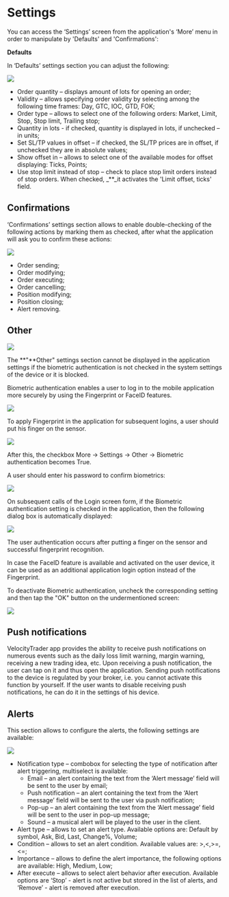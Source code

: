 # Settings

You can access the ‘Settings’ screen from the application's ‘More’ menu in order to manipulate by 'Defaults' and 'Confirmations':

**Defaults**

In ‘Defaults’ settings section you can adjust the following:

![](<../../../.gitbook/assets/1 (148).png>)

* Order quantity – displays amount of lots for opening an order;
* Validity – allows specifying order validity by selecting among the following time frames: Day, GTC, IOC, GTD, FOK;
* Order type – allows to select one of the following orders: Market, Limit, Stop, Stop limit, Trailing stop;
* Quantity in lots - if checked, quantity is displayed in lots, if unchecked – in units;
* Set SL/TP values in offset – if checked, the SL/TP prices are in offset, if unchecked they are in absolute values;
* Show offset in – allows to select one of the available modes for offset displaying: Ticks, Points;
* Use stop limit instead of stop – check to place stop limit orders instead of stop orders. When checked, \_\*\*\_it activates the 'Limit offset, ticks' field.

## **Confirmations**

‘Confirmations’ settings section allows to enable double-checking of the following actions by marking them as checked, after what the application will ask you to confirm these actions:

![](../../../.gitbook/assets/d14ad263-0cc7-4601-a42f-07221cadea52.jpg)

* Order sending;
* Order modifying;
* Order executing;
* Order cancelling;
* Position modifying;
* Position closing;
* Alert removing.

## Other

![](../../../.gitbook/assets/simulator-screen-shot-iphone-8-2020-09-14-at-13.49.05.png)

The **"**Other" settings section cannot be displayed in the application settings if the biometric authentication is not checked in the system settings of the device or it is blocked.

Biometric authentication enables a user to log in to the mobile application more securely by using the Fingerprint or FaceID features.

![](../../../.gitbook/assets/simulator-screen-shot-iphone-8-2020-09-08-at-15.59.48.png)

To apply Fingerprint in the application for subsequent logins, a user should put his finger on the sensor.

![](../../../.gitbook/assets/111111111.png)

After this, the checkbox More -> Settings -> Other -> Biometric authentication becomes True.

A user should enter his password to confirm biometrics:

![](../../../.gitbook/assets/img\_3977.png)

On subsequent calls of the Login screen form, if the Biometric authentication setting is checked in the application, then the following dialog box is automatically displayed:

![](<../../../.gitbook/assets/simulator-screen-shot-iphone-8-2020-09-08-at-16.00.37 (1).png>)

The user authentication occurs after putting a finger on the sensor and successful fingerprint recognition.

In case the FaceID feature is available and activated on the user device, it can be used as an additional application login option instead of the Fingerprint.

To deactivate Biometric authentication, uncheck the corresponding setting and then tap the "OK" button on the undermentioned screen:

![](../../../.gitbook/assets/img\_3978.png)

## Push notifications

VelocityTrader app provides the ability to receive push notifications on numerous events such as the daily loss limit warning, margin warning, receiving a new trading idea, etc. Upon receiving a push notification, the user can tap on it and thus open the application. Sending push notifications to the device is regulated by your broker, i.e. you cannot activate this function by yourself. If the user wants to disable receiving push notifications, he can do it in the settings of his device.

## Alerts

This section allows to configure the alerts, the following settings are available:

![](../../../.gitbook/assets/877791c8-ef52-46a1-9c81-b971f00cc09a.jpg)

* Notification type – combobox for selecting the type of notification after alert triggering, multiselect is available:
  * Email – an alert containing the text from the ‘Alert message’ field will be sent to the user by email;
  * Push notification – an alert containing the text from the ‘Alert message’ field will be sent to the user via push notification;
  * Pop-up – an alert containing the text from the ‘Alert message’ field will be sent to the user in pop-up message;
  * Sound – a musical alert will be played to the user in the client.
* Alert type – allows to set an alert type. Available options are: Default by symbol, Ask, Bid, Last, Change%, Volume;
* Condition – allows to set an alert condition. Available values are: >,<,>=,<=;
* Importance – allows to define the alert importance, the following options are available: High, Medium, Low;
* After execute – allows to select alert behavior after execution. Available options are ‘Stop’ - alert is not active but stored in the list of alerts, and ‘Remove’ - alert is removed after execution.
